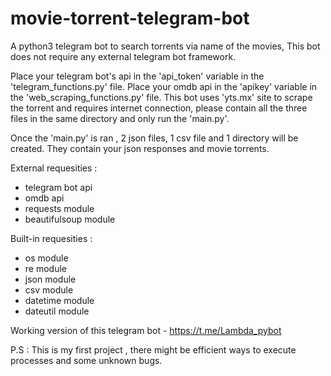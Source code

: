 # movie-torrent-telegram-bot

A python3 telegram bot to search torrents via name of the movies, This bot does not require any external telegram bot framework.

Place your telegram bot's api in the 'api_token' variable in the 'telegram_functions.py' file.
Place your omdb api in the 'apikey' variable in the 'web_scraping_functions.py' file.
This bot uses 'yts.mx' site to scrape the torrent and requires internet connection, please contain all the three files in the same directory and only run the 'main.py'.

Once the 'main.py' is ran , 2 json files, 1 csv file and 1 directory will be created.
They contain your json responses and movie torrents.

External requesities :
  * telegram bot api
  * omdb api
  * requests module
  * beautifulsoup module
  
Built-in requesities :
  * os module
  * re module
  * json module
  * csv module
  * datetime module
  * dateutil module
  
Working version of this telegram bot - https://t.me/Lambda_pybot

P.S : This is my first project , there might be efficient ways to execute processes and some unknown bugs.
